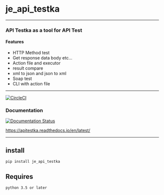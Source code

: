 # je_api_testka

---

### API Testka as a tool for API Test

#### Features
* HTTP Method test 
* Get response data body etc...
* Action file and executor
* result compare
* xml to json and json to xml
* Soap test
* CLI with action file

---

[![CircleCI](https://circleci.com/gh/JE-Chen/APITestka/tree/main.svg?style=svg&circle-token=32826b3cccdffba93891691795bbded287a0b7fe)](https://circleci.com/gh/JE-Chen/APITestka/tree/main)

### Documentation

[![Documentation Status](https://readthedocs.org/projects/apitestka/badge/?version=latest)](https://apitestka.readthedocs.io/en/latest/?badge=latest)

https://apitestka.readthedocs.io/en/latest/

---

## install 

```
pip install je_api_testka
```

## Requires

```
python 3.5 or later
```
